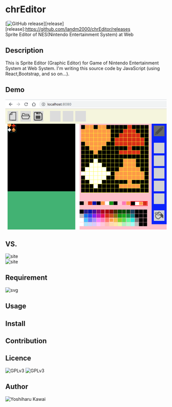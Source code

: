 # chrEditor
[![GitHub release](https://img.shields.io/github/release/landm1999/chrEditor.svg)][release]
[release]:https://github.com/landm2000/chrEditor/releases  
Sprite Editor of NES(Nintendo Entertainment System) at Web
## Description
 This is Sprite Editor (Graphic Editor) for Game of Nintendo Entertainment System
at Web System. I'm writing this source code by JavaScript (using React,Bootstrap,
and so on...).

## Demo
![png](public/img/chrEditor_capture_01.png)

## VS. 
![site](https://wiki.nesdev.com/w/index.php/YY-CHR)  
![site](https://www.romhacking.net/utilities/119/)

## Requirement
![svg](https://img.shields.io/badge/React-16.8.5-orange.svg)

## Usage

## Install

## Contribution

## Licence

![GPLv3](https://raw.githubusercontent.com/landm2000/chrEditor/master/LICENSE)
![![GPLv3](https://img.shields.io/badge/License-GPLv3-blue)](LICENSE)
## Author

![Yoshiharu Kawai](https://github.com/landm2000)
